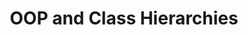 ---
title: "OOP and Class Hierarchies"
published: true
morea_id: prereq-convolution
morea_url: https://courses.ics.hawaii.edu/ReviewICS211/modules/oop
morea_icon_url: https://courses.ics.hawaii.edu/ReviewICS211/morea/030.oop/oop.jpg
morea_type: prerequisite
morea_labels:
---